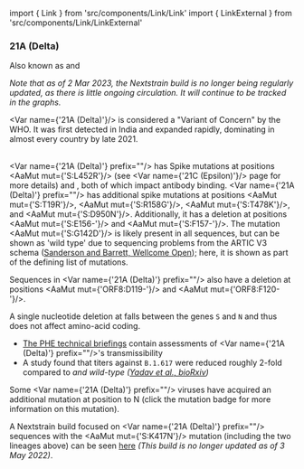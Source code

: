 import { Link } from 'src/components/Link/Link'
import { LinkExternal } from 'src/components/Link/LinkExternal'


<MdxContent filepath="VoCHeader.md'" />

### 21A (Delta)
Also known as <Lin name="B.1.617.2" /> and <Who name="Delta" />

_Note that as of 2 Mar 2023, the Nextstrain build is no longer being regularly updated, as there is little ongoing circulation. It will continue to be tracked in the graphs._

<Var name={'21A (Delta)'}/> is considered a "Variant of Concern" by the WHO. It was first detected in India and expanded rapidly, dominating in almost every country by late 2021. 
<br /><br />

<Var name={'21A (Delta)'} prefix=""/> has Spike mutations at positions <AaMut mut={'S:L452R'}/> (see <Var name={'21C (Epsilon)'}/> page for more details) and <Mut name="S:P681"/>, both of which impact antibody binding. 
<Var name={'21A (Delta)'} prefix=""/> has additional spike mutations at positions <AaMut mut={'S:T19R'}/>, <AaMut mut={'S:R158G'}/>, <AaMut mut={'S:T478K'}/>, and <AaMut mut={'S:D950N'}/>. Additionally, it has a deletion at positions <AaMut mut={'S:E156-'}/> and <AaMut mut={'S:F157-'}/>. The mutation <AaMut mut={'S:G142D'}/> is likely present in all <Who name="Delta" /> sequences, but can be shown as 'wild type' due to sequencing problems from the ARTIC V3 schema ([Sanderson and Barrett, Wellcome Open](https://wellcomeopenresearch.org/articles/6-305/v1)); here, it is shown as part of the defining list of mutations. 

Sequences in <Var name={'21A (Delta)'} prefix=""/> also have a deletion at positions <AaMut mut={'ORF8:D119-'}/> and <AaMut mut={'ORF8:F120-'}/>.

A single nucleotide deletion at <NucMut mut="A28271-" /> falls between the genes `S` and `N` and thus does not affect amino-acid coding.

- [The PHE technical briefings](https://www.gov.uk/government/publications/investigation-of-novel-sars-cov-2-variant-variant-of-concern-20201201) contain assessments of <Var name={'21A (Delta)'} prefix=""/>'s transmissibility 
- A study found that titers against `B.1.617` were reduced roughly 2-fold compared to <Var name="20I (Alpha, V1)" prefix=""/> and wild-type ([Yadav et al., bioRxiv](https://www.biorxiv.org/content/10.1101/2021.04.23.441101v1))

Some <Var name={'21A (Delta)'} prefix=""/> viruses have acquired an additional mutation at position <Mut name="S:K417"/> to N (click the mutation badge for more information on this mutation).

A Nextstrain build focused on <Var name={'21A (Delta)'} prefix=""/> sequences with the <AaMut mut={'S:K417N'}/> mutation (including the two lineages above) can be seen [here](https://nextstrain.org/groups/neherlab/ncov/21A.Delta.S.K417?c=gt-S_417&f_clade_membership=21A%20%28Delta%29&label=clade:21A%20%28Delta%29) _(This build is no longer updated as of 3 May 2022)_.
